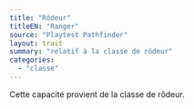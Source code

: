 ```yaml
---
title: "Rôdeur"
titleEN: "Ranger"
source: "Playtest Pathfinder"
layout: trait
summary: "relatif à la classe de rôdeur"
categories:
  - "classe"
---
```

Cette capacité provient de la classe de rôdeur.
